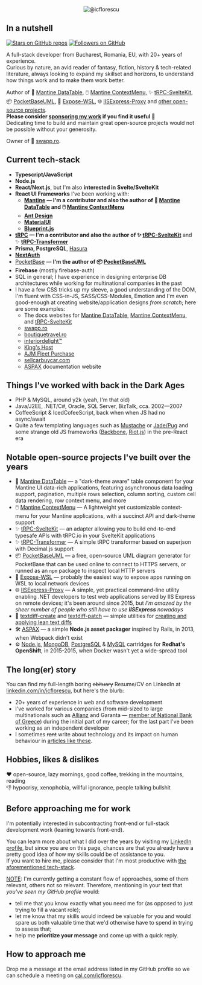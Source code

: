 
<p align="center">
  <!-- <img alt="@icflorescu" src="https://github-profile-trophy.vercel.app/?username=icflorescu&theme=darkhub&column=4&margin-w=15&margin-h=15" /> -->
  <img alt="@icflorescu" src="https://github-profile-trophy.vercel.app/?username=icflorescu&column=3&margin-w=15&margin-h=15&theme=nord" />
</p>

## In a nutshell

[![Stars on GitHub repos](https://img.shields.io/github/stars/icflorescu)](https://github.com/icflorescu#notable-open-source-projects-ive-built-over-the-years)
[![Followers on GitHub](https://img.shields.io/github/followers/icflorescu)](https://github.com/icflorescu?tab=followers)

A full-stack developer from Bucharest, Romania, EU, with 20+ years of experience.  
Curious by nature, an avid reader of fantasy, fiction, history & tech-related literature, always looking to expand my skillset and horizons, to understand how things work and to make them work better.

Author of 📒 [Mantine DataTable](https://icflorescu.github.io/mantine-datatable/), 🖱️ [Mantine ContextMenu](https://icflorescu.github.io/mantine-contextmenu/), ✨ [tRPC-SvelteKit](https://icflorescu.github.io/trpc-sveltekit), 📦 [PocketBaseUML](https://pocketbase-uml.github.io), 🐧 [Expose-WSL](https://github.com/icflorescu/expose-wsl), 🌐 [IISExpress-Proxy](https://github.com/icflorescu/iisexpress-proxy) and [other open-source projects](#notable-open-source-projects-ive-built-over-the-years).  
**Please consider [sponsoring my work](https://github.com/sponsors/icflorescu) if you find it useful 🙏**  
Dedicating time to build and maintain great open-source projects would not be possible without your generosity.

Owner of 🐸 [swapp.ro](https://swapp.ro/).

## Current tech-stack

- **Typescript/JavaScript**
- **Node.js**
- **React/Next.js**, but I'm also **interested in Svelte/SvelteKit**
- **React UI Frameworks** I've been working with:
  - **[Mantine](https://mantine.dev) — I'm a contributor and also the author of 📒 [Mantine DataTable](https://icflorescu.github.io/mantine-datatable/) and 🖱️ [Mantine ContextMenu](https://icflorescu.github.io/mantine-contextmenu/)**
  - **[Ant Design](https://ant.design/components/overview/)**
  - **[MaterialUI](https://mui.com/)**
  - **[Blueprint.js](https://blueprintjs.com/)**
- **[tRPC](https://trpc.io) — I'm a contributor and also the author of ✨ [tRPC-SvelteKit](https://icflorescu.github.io/trpc-sveltekit)** and ✨ **[tRPC-Transformer](https://icflorescu.github.io/trpc-transformer)**
- **Prisma, PostgreSQL**, [Hasura](https://hasura.io/)
- **[NextAuth](https://next-auth.js.org/)**
- [PocketBase](https://pocketbase.io/) — **I'm the author of 📦 [PocketBaseUML](https://pocketbase-uml.github.io/)**
- **Firebase** (mostly firebase-auth)
- SQL in general; I have experience in designing enterprise DB architectures while working for multinational companies in the past  
- I have a few CSS tricks up my sleeve, a good understanding of the DOM, I'm fluent with CSS-in-JS, SASS/CSS-Modules, Emotion and I'm even good-enough at creating website/application designs *from scratch*; here are some examples:
  - The docs websites for [Mantine DataTable](https://icflorescu.github.io/mantine-datatable/), [Mantine ContextMenu](https://icflorescu.github.io/mantine-contextmenu/), and [tRPC-SvelteKit](https://icflorescu.github.io/trpc-sveltekit/)
  - [swapp.ro](https://swapp.ro)
  - [boutiquetravel.ro](https://boutiquetravel.ro/)
  - [interiordelight™️](https://interiordelight.github.io/)
  - [King's Host](https://kingshost.github.io/)
  - [AJM Fleet Purchase](https://ajm-fleetpurchase.com/)
  - [sellcarbuycar.com](https://sellcarbuycar.com/)
  - [ASPAX](https://aspax.github.io) documentation website

## Things I've worked with back in the Dark Ages

- PHP & MySQL, around y2k (yeah, I'm that old)
- Java/J2EE, .NET/C#, Oracle, SQL Server, BizTalk, cca. 2002—2007
- CoffeeScript & IcedCofeeScript, back when when JS had no async/await
- Quite a few templating languages such as [Mustache](https://github.com/janl/mustache.js) or [Jade/Pug](https://pugjs.org/api/getting-started.html) and some strange old JS frameworks ([Backbone](https://backbonejs.org/), [Riot.js](https://riot.js.org/)) in the pre-React era

## Notable open-source projects I've built over the years
- 📒 [Mantine DataTable](https://icflorescu.github.io/mantine-datatable/) — a "dark-theme aware" table component for your Mantine UI data-rich applications, featuring asynchronous data loading support, pagination, multiple rows selection, column sorting, custom cell data rendering, row context menu, and more
- 🖱️ [Mantine ContextMenu](https://icflorescu.github.io/mantine-contextmenu/) — A lightweight yet customizable context-menu for your Mantine applications, with a succinct API and dark-theme support
- ✨ [tRPC-SvelteKit](https://icflorescu.github.io/trpc-sveltekit) — an adapter allowing you to build end-to-end typesafe APIs with tRPC.io in your SvelteKit applications
- ✨ [tRPC-Transformer](https://github.com/icflorescu/trpc-transformer) — A simple tRPC transformer based on superjson with Decimal.js support
- 📦 [PocketBaseUML](https://pocketbase-uml.github.io/) — a free, open-source UML diagram generator for PocketBase that can be used online to connect to HTTPS servers, or runned as an `npm` package to inspect local HTTP servers
- 🐧 [Expose-WSL](https://github.com/icflorescu/expose-wsl) — probably the easiest way to expose apps running on WSL to local network devices
- 🌐 [IISExpress-Proxy](https://github.com/icflorescu/iisexpress-proxy) — A simple, yet practical command-line utility enabling .NET developers to test web applications served by IIS Express on remote devices; it's been around since 2015, but *I'm amazed by the sheer number of people who still have to use **IISExpress** nowadays*
- 📖 [textdiff-create](https://github.com/icflorescu/textdiff-create) and [textdiff-patch](https://github.com/icflorescu/textdiff-patch) — simple utilities for [creating and applying lean text diffs](https://medium.com/@icflorescu/lean-diffs-for-browser-based-text-editors-46e363bc6dfe)
- 🛠️ [ASPAX](https://aspax.github.io/) — a simple **Node.js asset packager** inspired by Rails, in 2013, when Webpack didn't exist
- ⚙️ [Node.js](https://github.com/icflorescu/openshift-cartridge-nodejs), [MongoDB](https://github.com/icflorescu/openshift-cartridge-mongodb), [PostgreSQL](https://github.com/icflorescu/openshift-cartridge-postgresql) & [MySQL](https://github.com/icflorescu/openshift-cartridge-mysql) cartridges for **Redhat's OpenShift**, in 2015-2015, when Docker wasn't yet a wide-spread tool

## The long(er) story

You can find my full-length boring ~~obituary~~ Resume/CV on LinkedIn at [linkedin.com/in/icflorescu](https://www.linkedin.com/in/icflorescu/), but here's the blurb:
- 20+ years of experience in web and software development
- I've worked for various companies (from mid-sized to large multinationals such as [Allianz](https://www.allianztiriac.ro/) and Garanta — [member of National Bank of Greece](https://www.nbg.gr/en/group)) during the initial part of my career; for the last part I've been working as an independent developer
- I sometimes ~~rant~~ write about technology and its impact on human behaviour in [articles like these](https://www.linkedin.com/in/icflorescu/recent-activity/posts/).

## Hobbies, likes & dislikes

❤️ open-source, lazy mornings, good coffee, trekking in the mountains, reading  
👎 hypocrisy, xenophobia, willful ignorance, people talking bullshit  

## Before approaching me for work

I'm potentially interested in subcontracting front-end or full-stack development work (leaning towards front-end).  

You can learn more about what I did over the years by visiting my [LinkedIn profile](https://www.linkedin.com/in/icflorescu/), but since you are on this page, chances are that you already have a pretty good idea of how my skills could be of assistance to you.  
If you want to hire me, please consider that I'm most productive with [the aforementioned tech-stack](#current-tech-stack).  

<ins>NOTE</ins>: I'm currently getting a constant flow of approaches, some of them relevant, others not so relevant. Therefore, mentioning in your text that *you've seen my GitHub profile* would:
- tell me that you know exactly what you need me for (as opposed to just trying to fill a vacant role);
- let me know that my skills would indeed be valuable for you and would spare us both valuable time that we'd otherwise have to spend in trying to assess that;
- help me **prioritize your message** and come up with a quick reply.

## How to approach me

Drop me a message at the email address listed in my GitHub profile so we can schedule a meeting on [cal.com/icflorescu](https://cal.com/icflorescu).
